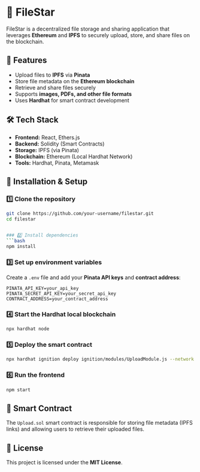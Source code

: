# 🌟 FileStar  

FileStar is a decentralized file storage and sharing application that leverages **Ethereum** and **IPFS** to securely upload, store, and share files on the blockchain.  

## 🚀 Features  
- Upload files to **IPFS** via **Pinata**  
- Store file metadata on the **Ethereum blockchain**  
- Retrieve and share files securely  
- Supports **images, PDFs, and other file formats**  
- Uses **Hardhat** for smart contract development  

## 🛠 Tech Stack  
- **Frontend:** React, Ethers.js  
- **Backend:** Solidity (Smart Contracts)  
- **Storage:** IPFS (via Pinata)  
- **Blockchain:** Ethereum (Local Hardhat Network)  
- **Tools:** Hardhat, Pinata, Metamask  

## 🔧 Installation & Setup  

### 1️⃣ Clone the repository  
```bash
git clone https://github.com/your-username/filestar.git
cd filestar


### 2️⃣ Install dependencies  
```bash
npm install
```

### 3️⃣ Set up environment variables  
Create a `.env` file and add your **Pinata API keys** and **contract address**:  
```
PINATA_API_KEY=your_api_key
PINATA_SECRET_API_KEY=your_secret_api_key
CONTRACT_ADDRESS=your_contract_address
```

### 4️⃣ Start the Hardhat local blockchain  
```bash
npx hardhat node
```

### 5️⃣ Deploy the smart contract  
```bash
npx hardhat ignition deploy ignition/modules/UploadModule.js --network localhost
```

### 6️⃣ Run the frontend  
```bash
npm start
```

## 📜 Smart Contract  
The `Upload.sol` smart contract is responsible for storing file metadata (IPFS links) and allowing users to retrieve their uploaded files.  

## 📄 License  
This project is licensed under the **MIT License**.  
